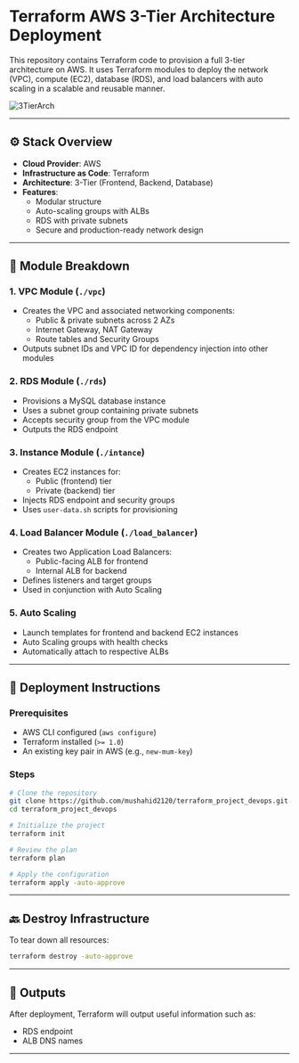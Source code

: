 # Terraform AWS 3-Tier Architecture Deployment

This repository contains Terraform code to provision a full 3-tier architecture on AWS. It uses Terraform modules to deploy the network (VPC), compute (EC2), database (RDS), and load balancers with auto scaling in a scalable and reusable manner.


![3TierArch](https://github.com/user-attachments/assets/8bc838a0-6853-4025-a833-3fc79588d568)

---

## ⚙️ Stack Overview

- **Cloud Provider**: AWS
- **Infrastructure as Code**: Terraform
- **Architecture**: 3-Tier (Frontend, Backend, Database)
- **Features**:
  - Modular structure
  - Auto-scaling groups with ALBs
  - RDS with private subnets
  - Secure and production-ready network design

---

## 📂 Module Breakdown

### 1. **VPC Module** (`./vpc`)
- Creates the VPC and associated networking components:
  - Public & private subnets across 2 AZs
  - Internet Gateway, NAT Gateway
  - Route tables and Security Groups
- Outputs subnet IDs and VPC ID for dependency injection into other modules

### 2. **RDS Module** (`./rds`)
- Provisions a MySQL database instance
- Uses a subnet group containing private subnets
- Accepts security group from the VPC module
- Outputs the RDS endpoint

### 3. **Instance Module** (`./intance`)
- Creates EC2 instances for:
  - Public (frontend) tier
  - Private (backend) tier
- Injects RDS endpoint and security groups
- Uses `user-data.sh` scripts for provisioning

### 4. **Load Balancer Module** (`./load_balancer`)
- Creates two Application Load Balancers:
  - Public-facing ALB for frontend
  - Internal ALB for backend
- Defines listeners and target groups
- Used in conjunction with Auto Scaling

### 5. **Auto Scaling**
- Launch templates for frontend and backend EC2 instances
- Auto Scaling groups with health checks
- Automatically attach to respective ALBs

---

## 🚀 Deployment Instructions

### Prerequisites
- AWS CLI configured (`aws configure`)
- Terraform installed (`>= 1.0`)
- An existing key pair in AWS (e.g., `new-mum-key`)

### Steps

```bash
# Clone the repository
git clone https://github.com/mushahid2120/terraform_project_devops.git
cd terraform_project_devops

# Initialize the project
terraform init

# Review the plan
terraform plan

# Apply the configuration
terraform apply -auto-approve
```

---

## 🔙 Destroy Infrastructure

To tear down all resources:
```bash
terraform destroy -auto-approve
```

---

## 🔗 Outputs

After deployment, Terraform will output useful information such as:
- RDS endpoint
- ALB DNS names

---
